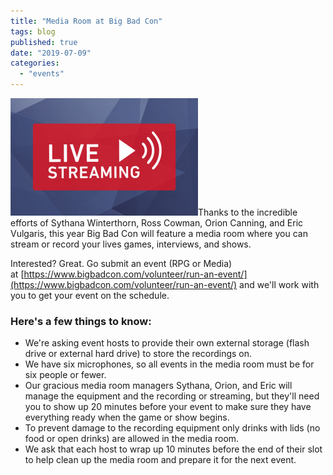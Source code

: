 ```yaml
---
title: "Media Room at Big Bad Con"
tags: blog
published: true
date: "2019-07-09"
categories: 
  - "events"
---
```


![](/images/LiveStreaming_Button_PTC2018-300x188.png)Thanks to the incredible efforts of Sythana Winterthorn, Ross Cowman, Orion Canning, and Eric Vulgaris, this year Big Bad Con will feature a media room where you can stream or record your lives games, interviews, and shows.

Interested? Great. Go submit an event (RPG or Media) at [https://www.bigbadcon.com/volunteer/run-an-event/](https://www.bigbadcon.com/volunteer/run-an-event/) and we'll work with you to get your event on the schedule.

### Here's a few things to know:

- We're asking event hosts to provide their own external storage (flash drive or external hard drive) to store the recordings on.
- We have six microphones, so all events in the media room must be for six people or fewer.
- Our gracious media room managers Sythana, Orion, and Eric will manage the equipment and the recording or streaming, but they'll need you to show up 20 minutes before your event to make sure they have everything ready when the game or show begins.
- To prevent damage to the recording equipment only drinks with lids (no food or open drinks) are allowed in the media room.
- We ask that each host to wrap up 10 minutes before the end of their slot to help clean up the media room and prepare it for the next event.
